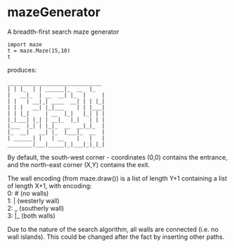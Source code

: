 # mazeGenerator

A breadth-first search maze generator

```
import maze
t = maze.Maze(15,10)
t
```

produces:
```
______________________________  
| | |_  | | ______|_  __  |_  
|   __|_  | __  __| |_  |     |  
| |   | __|_| ____  __| | | |_|  
| | |   __| |_|___    | | |___|  
| | |_|     | __  |_|   |_| | |  
|_|___| |_| | __|_  |_|   | | |  
|___  |_| | |_|_  __  __|_|_  |  
|_  __|   __| |_  |___|_  __  |  
| ______| |   | __    |   |   |  
________|___|_____|_|___|_|_|_|  
```

By default, the south-west corner - coordinates (0,0) contains the entrance, and the north-east corner (X,Y) contains the exit.

The wall encoding (from maze.draw()) is a list of length Y+1 containing a list of length X+1, with encoding:  
0: # (no walls)  
1: | (westerly wall)  
2: _ (southerly wall)  
3: |_ (both walls)  

Due to the nature of the search algorithm, all walls are connected (i.e. no wall islands). This could be changed after the fact by inserting other paths.
   